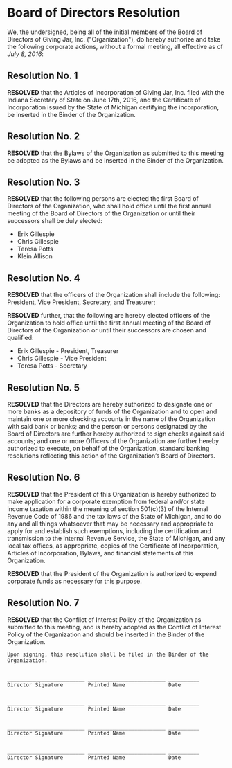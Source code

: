 # Board of Directors Resolution

We, the undersigned, being all of the initial members of the Board of Directors of Giving Jar, Inc. ("Organization"), do hereby authorize and take the following corporate actions, without a formal meeting, all effective as of *July 8, 2016*:

## Resolution No. 1

**RESOLVED** that the Articles of Incorporation of Giving Jar, Inc. filed with the Indiana Secretary of State on June 17th, 2016, and the Certificate of Incorporation issued by the State of Michigan certifying the incorporation, be inserted in the Binder of the Organization.

## Resolution No. 2

**RESOLVED** that the Bylaws of the Organization as submitted to this meeting be adopted as the Bylaws and be inserted in the Binder of the Organization.

## Resolution No. 3

**RESOLVED** that the following persons are elected the first Board of Directors of the Organization, who shall hold office until the first annual meeting of the Board of Directors of the Organization or until their successors shall be duly elected:

* Erik Gillespie 
* Chris Gillespie 
* Teresa Potts 
* Klein Allison

## Resolution No. 4

**RESOLVED** that the officers of the Organization shall include the following: President, Vice President, Secretary, and Treasurer;

**RESOLVED** further, that the following are hereby elected officers of the Organization to hold office until the first annual meeting of the Board of Directors of the Organization or until their successors are chosen and qualified:

* Erik Gillespie - President, Treasurer
* Chris Gillespie - Vice President
* Teresa Potts - Secretary

## Resolution No. 5

**RESOLVED** that the Directors are hereby authorized to designate one or more banks as a depository of funds of the Organization and to open and maintain one or more checking accounts in the name of the Organization with said bank or banks; and the person or persons designated by the Board of Directors are further hereby authorized to sign checks against said accounts; and one or more Officers of the Organization are further hereby authorized to execute, on behalf of the Organization, standard banking resolutions reflecting this action of the Organization’s Board of Directors.

## Resolution No. 6

**RESOLVED** that the President of this Organization is hereby authorized to make application for a corporate exemption from federal and/or state income taxation within the meaning of section 501(c)(3) of the Internal Revenue Code of 1986 and the tax laws of the State of Michigan, and to do any and all things whatsoever that may be necessary and appropriate to apply for and establish such exemptions, including the certification and transmission to the Internal Revenue Service, the State of Michigan, and any local tax offices, as appropriate, copies of the Certificate of Incorporation, Articles of Incorporation, Bylaws, and financial statements of this Organization.

**RESOLVED** that the President of the Organization is authorized to expend corporate funds as necessary for this purpose.

## Resolution No. 7

**RESOLVED** that the Conflict of Interest Policy of the Organization as submitted to this meeting, and is hereby adopted as the Conflict of Interest Policy of the Organization and should be inserted in the Binder of the Organization.



    Upon signing, this resolution shall be filed in the Binder of the Organization.


    _________________________ _________________________ __________
    Director Signature        Printed Name              Date


    _________________________ _________________________ __________
    Director Signature        Printed Name              Date


    _________________________ _________________________ __________
    Director Signature        Printed Name              Date


    _________________________ _________________________ __________
    Director Signature        Printed Name              Date
